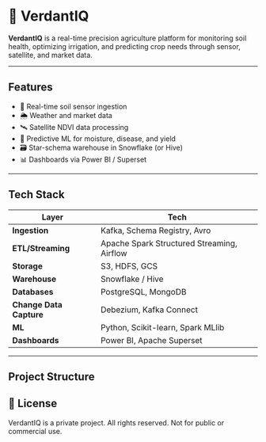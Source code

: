 # 🌱 VerdantIQ

**VerdantIQ** is a real-time precision agriculture platform for monitoring soil health, optimizing irrigation, and predicting crop needs through sensor, satellite, and market data.

---

## Features

- 📡 Real-time soil sensor ingestion
- 🌦️ Weather and market data 
- 🛰️ Satellite NDVI data processing
- 🧠 Predictive ML for moisture, disease, and yield
- 🗃️ Star-schema warehouse in Snowflake (or Hive)
- 📊 Dashboards via Power BI / Superset

---

## Tech Stack

| Layer | Tech |
|-------|------|
| **Ingestion** | Kafka, Schema Registry, Avro |
| **ETL/Streaming** | Apache Spark Structured Streaming, Airflow |
| **Storage** | S3, HDFS, GCS |
| **Warehouse** | Snowflake / Hive |
| **Databases** | PostgreSQL, MongoDB |
| **Change Data Capture** | Debezium, Kafka Connect |
| **ML** | Python, Scikit-learn, Spark MLlib |
| **Dashboards** | Power BI, Apache Superset |

---

## Project Structure




## 📄 License

VerdantIQ is a private project. All rights reserved. Not for public or commercial use.
